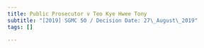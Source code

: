 ```yaml
---
title: Public Prosecutor v Teo Kye Hwee Tony
subtitle: "[2019] SGMC 50 / Decision Date: 27\_August\_2019"
tags: []

---
```

